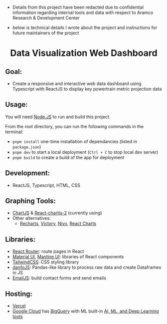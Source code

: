 - Details from this project have been redacted due to confidential information regarding internal tools and data with respect to Aramco Research & Development Center

- below is technical details I wrote about the project and instructions for future maintainers of the project

<h1 align="center">Data Visualization Web Dashboard</h1>

## Goal:

- Create a responsive and interactive web data dashboard using Typescript with ReactJS to display key powertrain metric projection data

## Usage:

You will need [Node.JS](https://nodejs.org/en/download/) to run and build this project.

From the root directory, you can run the following commands in the terminal:

- `pnpm install` one-time installation of dependancies (listed in `package.json`)
- `pnpm dev` to start a local deployment (`Ctrl + C` to stop local dev server)
- `pnpm build` to create a build of the app for deployment

## Development:

- ReactJS, Typescript, HTML, CSS

## Graphing Tools:

- [ChartJS](https://www.chartjs.org/) & [React-chartjs-2](https://react-chartjs-2.js.org/) (currently using)
- Other alternatives:
  - [Recharts](https://recharts.org/en-US/), [Victory](https://formidable.com/open-source/victory/), [Nivo](https://nivo.rocks/), [React Charts](https://react-charts.tanstack.com/)

## Libraries:

- [React Router](https://reactrouter.com/docs/en/v6/getting-started/overview): route pages in React
- [Material UI](https://mui.com/material-ui), [Mantine UI](https://mantine.dev/pages/basics/): libraries of React components
- [TailwindCSS](https://tailwindcss.com/): CSS styling library
- [danfoJS](https://github.com/javascriptdata/danfojs#readme): Pandas-like library to process raw data and create Dataframes in JS
- [EmailJS](https://www.emailjs.com/): build contact forms and send emails

## Hosting:

- [Vercel](https://vercel.com/)
- [Google Cloud](https://cloud.google.com/) has [BigQuery](https://cloud.google.com/bigquery) with ML built-in [AI, ML, and Deep Learning tools](https://cloud.google.com/products/ai)

